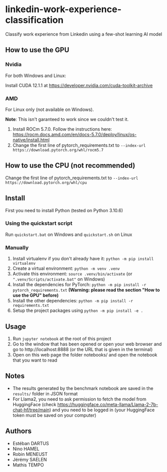 # linkedin-work-experience-classification

Classify work experience from Linkedin using a few-shot learning AI model

## How to use the GPU

### Nvidia

For both Windows and Linux:

Install CUDA 12.1.1 at https://developer.nvidia.com/cuda-toolkit-archive

### AMD

For Linux only (not available on Windows).

**Note**: This isn't garanteed to work since we couldn't test it.


1. Install ROCm 5.7.0. Follow the instructions here: https://rocm.docs.amd.com/en/docs-5.7.0/deploy/linux/os-native/install.html
2. Change the first line of pytorch_requirements.txt to `--index-url https://download.pytorch.org/whl/rocm5.7`

## How to use the CPU (not recommended)

Change the first line of pytorch_requirements.txt to `--index-url https://download.pytorch.org/whl/cpu`

## Install

First you need to install Python (tested on Python 3.10.6)

### Using the quickstart script

Run `quickstart.bat` on Windows and `quickstart.sh` on Linux

### Manually

1. Install virtualenv if you don't already have it: `python -m pip install virtualenv`
2. Create a virtual environment: `python -m venv .venv`
3. Activate this environment: `source .venv/bin/activate` (or `".venv/Scripts/activate.bat"` on Windows)
4. Install the dependencies for PyTorch: `python -m pip install -r pytorch_requirements.txt` **(Warning: please read the section "How to use the GPU" before)**
5. Install the other dependencies: `python -m pip install -r requirements.txt`
6. Setup the project packages using `python -m pip install -e .`

## Usage

1. Run `jupyter notebook` at the root of this project
2. Go to the window that has been opened or open your web browser and go to http://localhost:8888 (or the URL that is given in the terminal)
3. Open on this web page the folder notebooks/ and open the notebook that you want to read

## Notes

- The results generated by the benchmark notebook are saved in the `results/` folder in JSON format
- For Llama2, you need to ask permission to fetch the model from HuggingFace (check https://huggingface.co/meta-llama/Llama-2-7b-chat-hf/tree/main) and you need to be logged in (your HuggingFace token must be saved on your computer)

## Authors

- Estéban DARTUS
- Nino HAMEL
- Robin MENEUST
- Jérémy SAELEN
- Mathis TEMPO